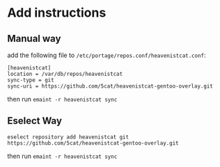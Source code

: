 # Add instructions
## Manual way
add the following file to `/etc/portage/repos.conf/heavenistcat.conf`:
```
[heavenistcat]
location = /var/db/repos/heavenistcat
sync-type = git
sync-uri = https://github.com/5cat/heavenistcat-gentoo-overlay.git
```
then run `emaint -r heavenistcat sync`

## Eselect Way
```
eselect repository add heavenistcat git https://github.com/5cat/heavenistcat-gentoo-overlay.git
```
then run `emaint -r heavenistcat sync`
